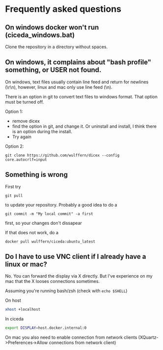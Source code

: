 # Frequently asked questions

## On windows docker won't run (ciceda_windows.bat)

Clone the repository in a directory without spaces. 

## On windows, it complains about "bash profile" something, or USER not found.
On windows, text files usually contain line feed and return for newlines (\r\n), however, linux and mac only use line feed (\n).

There is an option in git to convert text files to windows format. That option must be turned off.


Option 1:
- remove dicex
- find the option in git, and change it. Or uninstall and install, I think there is an option during the install.
- Try again

Option 2:

```git clone https://github.com/wulffern/dicex --config core.autocrlf=input```

## Something is wrong

First try
```
git pull
```
to update your repository. Probably a good idea to do a 

```
git commit -m "My local commit" -a first
```

first, so your changes don't dissapear

If that does not work, do a 
```
docker pull wulffern/ciceda:ubuntu_latest
```

## Do I have to use VNC client if I already have a linux or mac?

No. You can forward the display via X directly. But I've experience on my mac that the X looses connections sometimes.

Assuming you're running bash/zsh (check with `echo $SHELL`)

On host
```sh
xhost +localhost
```

In ciceda
```sh
export DISPLAY=host.docker.internal:0
```

On mac you also need to enable connection from network clients (XQuartz->Preferences->Allow connections from network client)


